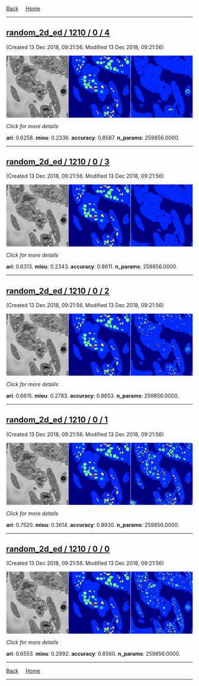 
[Back](..)&nbsp;&nbsp;&nbsp;&nbsp;&nbsp;[Home](https://leapmanlab.github.io/snapshots)

---

<div class="summary"><a href="4"><h2>random_2d_ed / 1210 / 0 / 4</h2></a><p>(Created 13 Dec 2018, 09:21:56. Modified 13 Dec 2018, 09:21:56)
</p><a href="4"><img src="4/media/summary.png" align="center"></a><p>
<i>Click for more details</i>
</p></div>

**ari**: 0.6258. **miou**: 0.2336. **accuracy**: 0.8587. **n_params**: 259856.0000. 

---

<div class="summary"><a href="3"><h2>random_2d_ed / 1210 / 0 / 3</h2></a><p>(Created 13 Dec 2018, 09:21:56. Modified 13 Dec 2018, 09:21:56)
</p><a href="3"><img src="3/media/summary.png" align="center"></a><p>
<i>Click for more details</i>
</p></div>

**ari**: 0.6313. **miou**: 0.2343. **accuracy**: 0.8611. **n_params**: 259856.0000. 

---

<div class="summary"><a href="2"><h2>random_2d_ed / 1210 / 0 / 2</h2></a><p>(Created 13 Dec 2018, 09:21:56. Modified 13 Dec 2018, 09:21:56)
</p><a href="2"><img src="2/media/summary.png" align="center"></a><p>
<i>Click for more details</i>
</p></div>

**ari**: 0.6615. **miou**: 0.2783. **accuracy**: 0.8653. **n_params**: 259856.0000. 

---

<div class="summary"><a href="1"><h2>random_2d_ed / 1210 / 0 / 1</h2></a><p>(Created 13 Dec 2018, 09:21:56. Modified 13 Dec 2018, 09:21:56)
</p><a href="1"><img src="1/media/summary.png" align="center"></a><p>
<i>Click for more details</i>
</p></div>

**ari**: 0.7520. **miou**: 0.3614. **accuracy**: 0.8930. **n_params**: 259856.0000. 

---

<div class="summary"><a href="0"><h2>random_2d_ed / 1210 / 0 / 0</h2></a><p>(Created 13 Dec 2018, 09:21:56. Modified 13 Dec 2018, 09:21:56)
</p><a href="0"><img src="0/media/summary.png" align="center"></a><p>
<i>Click for more details</i>
</p></div>

**ari**: 0.6553. **miou**: 0.2992. **accuracy**: 0.8560. **n_params**: 259856.0000. 

---

[Back](..)&nbsp;&nbsp;&nbsp;&nbsp;&nbsp;[Home](https://leapmanlab.github.io/snapshots)

---